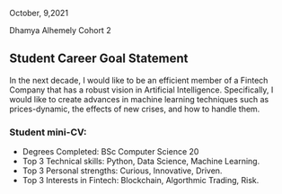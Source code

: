  

October, 9,2021

Dhamya Alhemely 
Cohort 2


## Student Career Goal Statement 

In the next decade, I would like to be an efficient member of a Fintech Company that has a robust vision in Artificial Intelligence. Specifically, I would like to create advances in machine learning techniques such as prices-dynamic, the effects of new crises, and how to handle them. 

### Student mini-CV:

   - Degrees Completed:
     BSc Computer Science 20
   - Top 3 Technical skills:
    Python, Data Science, Machine Learning.
   - Top 3 Personal strengths:
    Curious, Innovative, Driven.
   - Top 3 Interests in Fintech:
    Blockchain, Algorthmic Trading, Risk.
